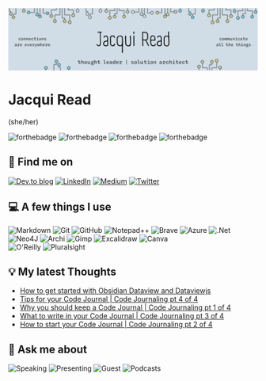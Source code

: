<img src="assets/GeneralHeaderJacquiRead.png" alt="Jacqui Read: thought leader, solution architect, connections are everywhere, communicate all the things" />

# Jacqui Read
(she/her)

![forthebadge](https://forthebadge.com/images/badges/uses-badges.svg)  ![forthebadge](https://forthebadge.com/images/badges/made-with-markdown.svg) ![forthebadge](https://forthebadge.com/images/badges/makes-people-smile.svg) ![forthebadge](https://forthebadge.com/images/badges/no-ragrets.svg)

## 👋 Find me on
[![Dev.to blog](https://img.shields.io/badge/dev.to-0A0A0A?style=for-the-badge&logo=dev.to&logoColor=white)](https://dev.to/tekiegirl) [![LinkedIn](https://img.shields.io/badge/linkedin-%230077B5.svg?style=for-the-badge&logo=linkedin&logoColor=white)](https://www.linkedin.com/in/jacquelineread/) [![Medium](https://img.shields.io/badge/Medium-12100E?style=for-the-badge&logo=medium&logoColor=white)](https://medium.com/@tekiegirl) [![Twitter](https://img.shields.io/badge/tekiegirl-%231DA1F2.svg?style=for-the-badge&logo=Twitter&logoColor=white)](https://twitter.com/tekiegirl) 

## 💻 A few things I use
![Markdown](https://img.shields.io/badge/markdown-%23000000.svg?style=for-the-badge&logo=markdown&logoColor=white) ![Git](https://img.shields.io/badge/git-%23F05033.svg?style=for-the-badge&logo=git&logoColor=white) ![GitHub](https://img.shields.io/badge/github-%23121011.svg?style=for-the-badge&logo=github&logoColor=white) ![Notepad++](https://img.shields.io/badge/Notepad++-90E59A.svg?style=for-the-badge&logo=notepad%2B%2B&logoColor=black) ![Brave](https://img.shields.io/badge/Brave-FF1B2D?style=for-the-badge&logo=Brave&logoColor=white) 
![Azure](https://img.shields.io/badge/microsoft%20azure-0089D6?style=for-the-badge&logo=microsoft-azure&logoColor=white) ![.Net](https://img.shields.io/badge/.NET-512BD4?style=for-the-badge&logo=dotnet&logoColor=white) ![Neo4J](https://img.shields.io/badge/Neo4j-008CC1?style=for-the-badge&logo=neo4j&logoColor=white) 
![Archi](https://img.shields.io/badge/Archi-%2300C4CC.svg?color=white&style=for-the-badge&logo=data%3Aimage%2Fpng%3Bbase64%2CiVBORw0KGgoAAAANSUhEUgAAACgAAAAoCAYAAACM%2FrhtAAAK2klEQVR42s1YA3zcWRf9r23UXtbGp2UV1grqNs7adr1obNSKajfDDDIZx5OJWaTbZKrzvft%2B022crPe10cO9Z96799zznvBHtO1Rr92alJzSV52p3a7R6PYmJacOSNv33a3CP6EdObhjYKbG%2BOGhY6ZzaceLkS6rxP4jpnq1xvjZyWNJT%2F%2Bd2G6zFBjekSiK9GuCsjBurhif%2F2BA1LY8POMiwrc%2FZiFdbjFZLeYP2Nw7%2F1Jkhw%2Fu%2B09ufnHWTzHmKy%2B4SfGMqxh3virCN8FmxO4qgPBCOp5mfS%2B4SbAx0nQ1J69Ef%2FRw8kt%2FKqj3%2FIfcmpqW1F0iVYaflloxL1CNJx0leH62jH3J8cB0Gb4Jy2EALRAmS3kffXVnc2b6qnBSXASJTBW3L2lvrx82rPpj41N8end3tUb%2F9klRbu2GiGwIL0rQ20WGwXMy8PxcBftS4iFnBQOYj9g9VgjTWd88JfjYHAX6srnC%2FyRYE5qNE%2Bl551SZhg8k6Um9%2FhBw2qyMVXKVRftDlAkvLFHiXgcZdzqYARgyX40hCzIxZKEGj87MxLcRhYjdWwLBWc37aGwwm0Nzac2DjjL8x0OBTRFGSJUWg16n9P3NwNKSEyfkFhSptu7Lt01yY8c1S47n5mQwZyoMtoMa6paFoe46DPPQo9tcHb6NtCJ2XxmEmbyPj9EcmktraC3ZoKOfuEiGuF15l%2FMKrFkH07b9p6u4bpHLJU%2FK5aof0mVFmOOnZPEkxpA5cn5ctBt8Z9y0GOauZyAMGL7YhOFLzOix0ITvYkoRm1yJW%2BbyPj42zNPAwdIaWks2KCTIJtl28VbglKQI8gx1qEIh70YY2kQWFhr6cHa2efWBo7ryoBgThJfT0ddJjMGz5WSQ7QADt0hDu0JOGQAGYlk2RizLwYgVuejlkYs1seWITanGHQt5H43RHD6XA3XXMRtZDCTbTbLJbPd3lrCYTsePLIQOHNXX6HRGv61bEx5rBVCUfnJOUfHZa0fOlEOYfIYAsmOVNQGXRbvGdsXInJoxYnkORq7Mw8hVBRi1uhC9lxZiTXwl4lJrcY9nIfXRGM1hcwmsmdaSDbabHCQlEg%2BdR6aKIDx%2FErv3F6G49Cwy5BKPVgDNJpVnRKK58cN1Wij1tfhkkwl3OMqZIfvOcXAm5iibO%2BTAvCwY5V2E0T5W9FtRjLWJNYjbfxYPLrWyvmIaY3PsQPmOZnMbHCTfSTUedJJj5YdZUOvrsCnShHVhBpslX%2B%2FVCmA2AxgSZ24UXj6NcQtlOC2vRsqJCrgE6DHKkx2Np5EcMEd81%2BzAijHarxRj%2FMswwKsM67bUIf7AeTyysoz62FgJRvtyoBi5mu8m2eC2hnvo4OCjQ3xSCZS6s3DyUkJ46TS%2B2qy3FRW0AzA43tzYbZoIT8%2BQQhgrxZdBuTgpr0XUnlIs%2BSQfD7vl2MFZmeMSDmJMYAXGvVaJQb5VWLftPOIP1uMJ7yreN5aNjQkoo7l8zSgGsptHDua%2Bm4fgbSU4Kq1FyBYLhAky9HeRoo%2BDCF8FGdoHGBKf3djNQcxpYAijBOK28UsNWB9dgoOis9h5uAbCAgueXlWCsQHlHMS416sx%2Fs1aPB1Yh%2FU7LiLh8CX08KvjfePeqOZzaO5grxIIswoRta8KR2Vn8VNiKSb7GCG4ZDI%2BVXKffR3FnQPs7sgAEt%2Bx%2BBjKqGGoB8u%2Bpdn4n28%2BNiRWIcfaiLeCqvG4VwUHMP6ts5jw7nk89%2BYFbNh5CQlHGtD79QvUR2MMaDV6eldg%2BdoqmCyNiEquwQv%2B%2BTy7h3oauI8hLAl5xWEZ%2FVWwsQOACTmN3Z2kxHlUBYhS7ImRg1HsaJ9baWE7Vop0zSXsPf0z5n91DpPeu4Dx71%2FE4HcvYcMeGxKPXka%2Fty5hAuubwMZmf3EWW49chNzQgGkfsFhdZuG2iAWIfsgH%2BSKffV2kDKCpY4A9nDi1EKkSwRLhEqcRbfBsHelbBmFlJTZuv4ATahuiDjRi2aYGCK%2FbsGb3VSQcuwbB34ZF6xoQntqAYyobQvbW4yGvSgz3LeU2yBYxAdkmH%2BSLfPZzkeHrznawh7OM%2BImohSoFGSGKIEqhjKR44nE3KKAOkz%2BtR1CSDUdUV7Hz9DUUlF1HaTWQIr7G%2B8JSbXD9qh792dyxbA2tJRvMFrGBHaCBfDGfKvRzlePrkA53MNcOUAVOzJ4cINGDHWAJy8xyHnsT3j6Lie%2FXY%2BJHlzD52yswW6%2FjRiuqvI7lm69gAhubSEf9zjlaQ2vJRlOA5IN8tQCo%2Bx0AA1oDdFhzBdnFNwFaGcCVDODEzgAu%2FV0A2z9iOi46Npcv6xGWYsNRdpzbTt444utIEvEjZjFow8xv6tHPv5MjbgWwq0niTklioiShSsADfLhPGQ%2F4kH31OK5q5Ingtq5pklzlSTJ%2FbQPCKEmUNoQm1eMx7%2BZJQh%2BabHeSJJ3TzDBGMyOXE83ko%2F8yC6cKub6BqIMohKiEU8rgd1rQzAcXMZ6Nzfr8LBKb0sxyC68oXOks7oRmOifqLCJqIlVOrpGMZIlsVzDSJfIdz4m6jmKsOVG%2F1pyoezUh6ogkRtR%2BzYma1BL5tBN110ud4KLGZG8jL0tHpWd5mRJmFbCyRbFYZi91NeClLuBGqfv5Zql7vWmpK4YwuxDRzAbZ%2BpHZfNnLiFtcqdSpOi91TcXCALbVwngZghMtOCatpcLOC3w3dzpqrmQo2LsmFvxvigVaSzbmvZeHkO2lOC6twY9xhRDGyTDQtStigeTWC6fguFoBpY5Jp6RikkQkjdqXW752ubWa5NZZJrfONZFbpTd0oV0T3pRbI0hu%2BeqxNa0Eck0tJi%2FPwK1M6n3dntwiwRq51dy4IdxE4pGJSC0ecropWIc1Eawj2xOsCU0Fq5WPcUrhtbelYNX8Ilj9P9dBZajDmmAD1obq2xasZ86cnFVWfu5q8pFiCM%2BcxENTRXbJr2gt%2BZc2lfz5GEmSf8lNyX%2BXZ0ELyZ%2FD19glP9kim2SbS%2F67J4sgjDyFtGMlKCquu8Ykv1srgMFBPz1oNJqWsEuTJWJLNu6dIkJvx84vTSN%2FuTTlYE1sWYeXJlpLNjg4skmJ4SSB8Go6QuLNOHBEV2Iym1bExEQ%2FIrTXRKIzj8tkGd9KFNZr7m%2BpIbwiIkPtXjuJJwkAv3ZGN712mviO8Tnu7Vw7XxVhfqAKIrn1ukym2CCViJ7g186utB3bQofn5RdKdh8otL24WM5AyvAsXbrburi72y%2FuUV27uNMH%2FreHHDtSCmx5%2BRZF8p6YscJvbRq1xEOpsaiCYk2YskKFO6bbnz4IaNOnjxltP30MafL0cbeDDC8vVeKnaBMyMi2aLI10mfBHtBNH4p5gj0cBp0Q55T%2FF5rCjkaEb1ex2H48yeB8PCzanp7OMhYoUm6JycEqcW63W6N48fWxrN%2BEPbrccOpT8uEis2JQut8Lz7Uw8Nl1Mmc6%2B7M9voTmI3W1hH0BKffxp7gkHCRa%2BrgY9pYglypC0tH3dFjoIf%2B7zcGrSttG5%2BUWK8K25l19wl%2BC5GWLcfuMBcyc9YJ7Bs6yPHjCD47Ov5OZb1QfSdk0U%2FuqWl6sJUGRa1RtCtfjPQjE%2B%2B0GPyG2MG2eLsDZYC5mqSFuYr3%2BTZ%2Bbf1ZL2RPXRaI1vHTpuqj58qgRiRSUOHDXVabKM7%2B1PTewv%2FBPaD1%2BOuCU1bX8PpUoTqVJrElJS0npvjfT6Q%2BLs%2F2wkY7yuk0BTAAAAAElFTkSuQmCC) ![Gimp](https://img.shields.io/badge/gimp-5C5543?style=for-the-badge&logo=gimp&logoColor=white) ![Excalidraw](https://img.shields.io/badge/Excalidraw-%2300C4CC.svg?color=white&style=for-the-badge&logo=data%3Aimage%2Fpng%3Bbase64%2CiVBORw0KGgoAAAANSUhEUgAAADIAAAAyCAAAAAA7VNdtAAAACXBIWXMAAC4jAAAuIwF4pT92AAACb0lEQVRIx5XWy0uUURjH8f6GaJ8RFLRsk7UzWrjLlYUbtVx2VdHSwfCGCXbRHO8aVGBRY5TgpTJDkshIU0zzhqbjbca5Oo7OOO%2F5tphpEho5z5zN%2B3vOywfe51m85xwg9nIH2G8diLmr3l8u9MZFQk0Vm4s3nXGQ7eJ3CqzpK2LiMc0AMJc8LST2%2FA0wZoMwm%2FhFRJYuuYD%2BrifAbGKPEpCMMYCep60AtrQ5ASlzARjLCmDLZAhIm21P0TsBuHSkx7pn2lUGDL3SkYmf%2F3L3JKg8t45YP0Sjr8iA5ZfaXjz10fh6DGhza4mR%2FTd5c0JgM%2Bsn5koORZJlCKif1xN%2FwnrkC7OCsJ6n9ISqkfDz2SDQOIyAjIZH5EwNwFpqUEICJz0Aj%2FuAxrdICDUbdodrJMkPG0eKRGT8Ru6VwvYL3UBrTaaEbBbsAvbTPrAnLZ0ICIg7RykVrO0A6rqMM14BwXLnrCk7wQ22cz5ynRICOTxqB5p7oXpZRu45jjnwfT7vhxfTMnK3sQWcRweAwREZKT%2B0CmsHvcDUJxm5VQO0HDaA9U4R8Ry3gj0jHWCnVUQsFYD5RzkATRLiPzUHa3lGMwBVEtJVoKB%2BigcA1G7rSTBlClZKFKUAtNv15Nt1BRW%2FIdxL%2F7yeXB2F%2BQagEoBfX7VkITMExQ7gIQArb7SkZRgmLURJsE5LnhsYJj%2Bg8sMbDYIh8%2F0jgLoYrsxKQAoDACpyRpT69CSUsrin6q4M6QnWtJloHqrdlfSCI2s8ksbN%2F4vYF5KtkvCBP1Md4%2F%2B6z7Un2NAHLJTtICYYHZ1q%2BvYWcRAYuH%2FNQ3yEVf8%2BL%2F4AV4BU8k2caJcAAAAASUVORK5CYII%3D) ![Canva](https://img.shields.io/badge/Canva-%2300C4CC.svg?&style=for-the-badge&logo=Canva&logoColor=white)  
![O'Reilly](https://img.shields.io/badge/O'Reilly-%2300C4CC.svg?color=white&style=for-the-badge&logo=data%3Aimage%2Fpng%3Bbase64%2CiVBORw0KGgoAAAANSUhEUgAAADkAAAAyCAYAAADm33NGAAAACXBIWXMAAC4jAAAuIwF4pT92AAAFb0lEQVRo3u3aa4xcZRkH8N85s7uFXoTCErE2re2Cpd09uwYoEiReMFVjQkjAIDFBWkOMfiVcYrxEUPmgGD9posQbYrxiAG8k9YPFVMNl02Wm0C7tgpdySShZwGov687hwzska51555zZmdnE9Enmy3mf93nnf5778x5O0f8HJb0SvJvkLCop85vIewliinSAwTGO9xRkjYtxOcaxDoMYEg6ew19RrbNrgmo3ztzP0Byfx%2FtwGmbxi4zvdAVkjRVYn3MLtpcUVMe3c76e8FzGsbLn72VNziTObbI8ifdnvNoxyBo3YTuy7libuzO%2BVXTDEwyn7MNwK56cv4xzWSmQUyQDXJizE6t74FqHErYNMH1BGx%2BucSc%2BU0DmdRk%2FS4ucPslghe%2FlPN4jgLA2Z98c3zwReflVBnBpQZnXQVrAuZcP8UTDPPtBn55m6vcBTDNKcUZBWee0BVkjm%2BMpbO5zahtfy%2FRTvLUJwnm8XERIziFavy1Ps%2Bo4D2FNwT8230gXu7A7YabOsYQVCZtzrsDWxost4iYb55mcYc1IiMZgjPkaD2NbARk%2FaBl4plhZCVFvpICgl3E37s94JMZ4gMFjvAdX4xNYVkB%2BFZdl%2FGvBg%2BUJNWyM7Pt5xkebgpwkHeLHbzhtG%2FoRbsw40UHeWJXyYMJ7C7B%2FLePWhQ%2BmOf0Ee7CpCf%2FOOldONCqgpIkfflAw0xi9hB0Zv%2B1CpbRDqFAG2rBuy%2FjDwgd%2Fo%2FJPrs9DpXUGXsTOjAdbVjxV0iRopRI57GiFkS280K0o8yQjdabbnHu4zoYJjjTZn9RDZZK3CscLEd%2FV5qAXczZ2EyCMMtPIfccjbMMpH2uxP88iBUS6wGxW45o2LcvHx4NJdJ0yHk%2B4sc35n%2B1E9kJNvrPRPbSib4yFkq5nNMa9wq9V3ltX4wMdg8y5PcL3bMJtfWpwv4hXIix3dQRyMuSdSyJ83x0LPWHPaSz458MRlk1V3lIa5FDcF%2Bspv%2BxnTZfypchyJeUdnZjrFbGIOhrCe99oNHQ7r7YCmXNBJyDPj%2FD8ZCmGTzn3RZbPKwWyGmYjb4rw%2FGmJJmyPRpbXlQKZhHJqMMLz9BJp8tnI8sqy5lqJ1Y15PJz3jCqtfZIwRCsFst7oBVuZzSpLQzFt%2FbssyDnxVmlkKRDOsz6yfKQUyMbM80jEXN%2B9RIEnVpwc6iSFHIwwXLtE5npV5AUc7ATkrogmN1TZ0E90NUY1n4zDfM7%2B0iAHeCBmOWmYyfQzfXwusjxXDyPSciA3cxh7I4d%2Bqo9aXJPwoQjLzAT%2F6KjVSrgjVkbVThok9ZBuxpltWrGyQey%2FJgP78OYI%2F%2BUZu3uoxatwf4Tlhaz4HPh%2FNZmFu71ft%2BG%2Fd1%2FJaqMEwBH8sI2vfmWx4w8ngknGmuO3%2FYdHq%2FFE3QnAdcJ4M3bH8UrCTxcN8qKgzY%2B02bMl4bG9XUore0PS36%2F5kHihFndkBe9AoiAbD36D37XZd07OMzXuqHVY2%2B5huMZX83C1cHob9u%2BPx321WOA5yXyWC1odKlZm%2BvJK7txQ4LpgDysGwj3%2FzeIz3jfo%2BTqbJ3itqyBhivWVMIYYLiHvj%2FgzZhJm8%2BDfgzi70c2%2FSxjpF6XnUy4Z5blF1sGtqUqWdP6lRj24kkSxq7qTaRYXZzyzWL%2BPHj5OLQ2R9ECHsisdAqzVubAbABX5A6P8fVn4yuOBPlU8v6pz6UT47qdbbVtxqnJDEoJGLxrpAwlfGOswF3YNZAPoqpQP5%2BECdrAL%2F%2BFowidz7ss42qMGfFGVynZcj7djbYmthzCdcM8Y9%2FRhyrA4OkhylLNyVidsTdias6WRes4WqpRZPInHkpCWDi9j9vwFHzycolPUnl4HqOBJYZg2pwYAAAAASUVORK5CYII%3D) ![Pluralsight](https://img.shields.io/badge/Pluralsight-F15B2A?style=for-the-badge&logo=Pluralsight&logoColor=white) 

## 💡 My latest Thoughts
<!-- BLOG-POST-LIST:START -->
- [How to get started with Obsidian Dataview and Dataviewjs](https://medium.com/os-techblog/how-to-get-started-with-obsidian-dataview-and-dataviewjs-5d6b5733d4a4?source=rss-afb589d68187------2)
- [Tips for your Code Journal | Code Journaling pt 4 of 4](https://tekiegirl.medium.com/tips-for-your-code-journal-code-journaling-pt-4-of-4-d3c3c8fb8608?source=rss-afb589d68187------2)
- [Why you should keep a Code Journal | Code Journaling pt 1 of 4](https://tekiegirl.medium.com/why-you-should-keep-a-code-journal-code-journaling-pt-1-of-4-4069e587da04?source=rss-afb589d68187------2)
- [What to write in your Code Journal | Code Journaling pt 3 of 4](https://tekiegirl.medium.com/what-to-write-in-your-code-journal-code-journaling-pt-3-of-4-20158a4617e6?source=rss-afb589d68187------2)
- [How to start your Code Journal | Code Journaling pt 2 of 4](https://tekiegirl.medium.com/how-to-start-your-code-journal-code-journaling-pt-2-of-4-95fdbd8acde7?source=rss-afb589d68187------2)
<!-- BLOG-POST-LIST:END -->

## 💬 Ask me about
![Speaking](https://img.shields.io/badge/Speaking-%23F05033.svg?color=green&style=for-the-badge&logo=data%3Aimage%2Fpng%3Bbase64%2CiVBORw0KGgoAAAANSUhEUgAAADIAAAAyCAYAAAAeP4ixAAAACXBIWXMAAA7EAAAOxAGVKw4bAAACP0lEQVRo3u2Zv08UURDHP%2BBp%2FBE8kZgQNYoEiQmNDQaMoaK5jkYSKiVWVphoJckVVHb8B1YUFhASKa8QAj0VJAaNFphLjPJTdIMnZ8FsGB%2B7m0P3wlszk0yy773Zfd%2FPvrc7t3NgZlYXa6gx7jTQJMdfgKoaOw9sqXYOaE5R4zYQ%2FMsFWoEXwIoID31RwBqAWekbl3OuA2UnPg1fES2tR4UYlLscd%2BEeoFO1v8l5j%2BsAoX1LtNVk94G9hIvNAScl9jXwCxiT9uWIFUzb90Rjol0CNtVJa8AToO0Yn%2BM20bCmdG2K1lgrquB12T6%2BWKdoCvUVk4IXVOBzD9%2Byo0rfvB5odAL1a3POQ5BZdXwxCUTnlcBDkCAuBzb%2BL5ndQAzEQAzEQAzEQAzEQAzEQAzEFxBdQcx7qDcfo%2FUQSFkdFzwEKcRoPWQjHFQpAqDPI4g%2B0RTqG4krNgCcA94CV6RdAV4C08DXFEX9AJbc7eHo6gLOAC3AAPCI%2FQI5wCpwC9hJmuQu8J36lj2r7Jd2chHzn%2BCgOB7lO0BvrXfsDvWv4VaBpxFz3yO5Kt991OU%2FBQwDM8BHYBf4mYJXlLBt4Jozbz9%2FFqw%2FiIaHoskbuwB8VmJLEQ91OLbqe%2F4acraMrjPfVv2VLCTjSWcLPZD%2Bsw7kVd9BmoB3DswzGXuv%2BoeysCo3gE%2FOCpTk2dD%2FkGXCOpwViPLBrMA0A1MJIBvAzSz9Gh9ISMSlrH1a5CT5LTsgb7L8vdQPTACvgHbMzMz%2B2n4DYvg7xECgvFMAAAAASUVORK5CYII%3D) ![Presenting](https://img.shields.io/badge/Presenting-%23F05033.svg?color=blue&style=for-the-badge&logo=data%3Aimage%2Fpng%3Bbase64%2CiVBORw0KGgoAAAANSUhEUgAAADIAAAAyCAYAAAAeP4ixAAAACXBIWXMAAA3XAAAN1wFCKJt4AAACX0lEQVRo3u2aP2gTURjAf9%2FdtbkUaQItVqG0QUG3qoVW0EEFawcrLiq6u3R2dnAsdJGCo0On1sHBQRBaFIsIBXHQwaWbKNZ%2FlGrjH5LPIV%2BlhJBEzZn3wj14vNzL5d73y%2Ff33h0k3%2BaBuaQXif4DyH7gY9KLBHRIq9bIKHAB6G7hGgVgAJht4TW%2FAwvAi%2B0J%2Bf1BpFdV39hh0XEF9ADfgiDYWy6Xf1R%2FOQ4ocNYDS7pisg7V8xH1yDWklo98sfEcMOw4wNFGLnDXNOJDn6%2Bpmh3tInAHOCEiz11Sg6oeBh4DE8BSo4S4HQW2VHXTMZPa2hF%2BOzMhpiA%2BgLwElkVkzedaC2ANOK2q3mtkCFgUkV7fQY4Al1T1QOrsKUgKkoKkIClIh4F8tXGjmRLF5fZKRPKquuG1RrLZrKjqZBiGXV6DFIvFUWCxVCqNdYqzh2nUSkHaeIf43saTuLeZPWnjp2Z%2FcB93dxgXagksdWDGgb4W%2FIuzwCZwowXXWgeetcscngD3vHX2KIpC4BCwC8gDI3Eci1%2BhMAi6gKc17Hs5k8l4FSmPmeDTwJj1azY3ksSCSal6D%2FDW%2BrrNDQC7RaRfVT%2F74iPTNi4ZVB54CASqetUXs5oAysDNGlHrNvATOO46xKCZ0moQBN3VICLSQ%2BXZ%2BGsR6XOSwMLtipUPhTp55KAlyAe5XM7JcDxjUWmqiYR42c697hrElAk28weZ%2FRZQAk65AjFs5rQShmHULIiIxFY3vbPI1sb7zYrgq%2Bbgg39Ra%2B2zrZ1HcRy3NeMXqLyLdabOOY1ePDsPfBCR%2Fn8R5BductuN4tAG%2FQAAAABJRU5ErkJggg%3D%3D) ![Guest](https://img.shields.io/badge/Guest%20Blogs%20%26%20Articles-%23F05033.svg?style=for-the-badge&logo=data%3Aimage%2Fpng%3Bbase64%2CiVBORw0KGgoAAAANSUhEUgAAADIAAAAyCAYAAAAeP4ixAAAACXBIWXMAAAsTAAALEwEAmpwYAAACg0lEQVRo3u2ZMWsUQRTHf4ompXfd5S52sVZsQoS7q4IidsEPESRC0CKCfgXNJxA%2FgdrogZWSTmMnZPeidgnaqSEauejZzMLjMbuzeu7OTMgfttjb2dn33ze%2FeTtzEJ7OAOvADnAIJMAqcJKI1DaBjy3HE2AqFhNDFfxInT8N3UxLZWIfWDTXblvMnA7VxJYy0VdtboZupg2kykQvp%2B2NUIeZjYk1xz3LoU0ALZWJ7DgArjru1Zl57GtqtjHxTpz%2FBK45%2BtDMrPquExkTTWBTmXFl5pZon%2FhkYh%2FoiusN4I0aZlccfY5EvalFMyVnp4bKTBEzi6LdTih1QqoJvHUw0zf9ZG3W68hE8hcmpJk8ZnrKRGI%2BNL0x4VIDeK2G2ZoysQ10QmCijJnNnK%2Fh1LysWj8A%2BxP011R1JhtOrRCZKJJmIjXPqZWJ3oR9di1MtKvOxP82YctEVEzY6kRS9XCqi4lW1Uykx0y4MzGsutgdGSa2KjZxJJgYVs3EpB%2BAx0z4WhT9q4nomLANp5nYmOj6YCKNnQmAQexMYBbxh%2BKhX4H5mJjIdN2yNv4GXIqBCamH2P8t2gMWJshEUnXF1vokHt4HPqrMzIfKhNR58fAP5rezyoyLGW9MSN3FvgU5a4zJzCyUXBR18KCXIgi9cdxRZvbUBFD7RkHRjt4vE8QPYNrSZjaHGe9MSC2JQAYF7WzM1LoocumRCGalxNQ6stSbbV%2FDSWpXBDSnrk0bZh4A7%2FG0oVxGF9VbxZhZAZ4D33OCHxuunvmYYrVOAZfF%2BZSZ%2B88V3PPZcDQAXgBfCEQbBW98DPwGXgH3gAvACQLVgSX4XTMBLJmpOQrdN7VjA7hjmIlOfwBfhMw2ni2YkAAAAABJRU5ErkJggg%3D%3D) ![Podcasts](https://img.shields.io/badge/Podcasts-%23F05033.svg?color=yellow&style=for-the-badge&logo=data%3Aimage%2Fpng%3Bbase64%2CiVBORw0KGgoAAAANSUhEUgAAADIAAAAyCAYAAAAeP4ixAAAACXBIWXMAAA7EAAAOxAGVKw4bAAADJklEQVRo3u2aTUgVURTHf2nWe5WRL7GEgpS0tEWSiwIJbCEIudGFBW6MQnLRwjYtauei2rkKBBdRSOSqFhZIgkiBi7CPTavKj11%2BBC%2B0QNMWHmE43pk3X76ZZP5w4N2Zc%2F73%2FN%2Fce%2Bfe8x6Ej%2F3AdeAFMAOsiM3ItRvAAWKOW8ACsJ7DFsQ3dtgHvHIhQNtreYKxwB5gzIeITRsTjsjRZ5PgS6ADOCfWIddMvn1RizgLrKmkfgCXHGIaxccasyZckWFQJbQE1LmIqxNfa%2BxgVCL2Assqmbse4u%2Bp2GXhzDsaDMMj4yE%2BYxiWDX6TKQggpEa1PwOLHuIXJcaJMy9CdOyqD47VsPIpYIcgEZIISYQkQnaWkDKgHiiKMMciyaHMr5BGYAp4D3wAiiMQUQx8lBymJCfPQu4Aafl8BmiNQEgrUCuf05KTZyG6QJCOQEjaUNjwLGRatU%2Bo9nfDhq%2FI49ivzcGp%2B5zxI2RetStVe9JQgGj3IKTd8I1P5uhz3s9j7VRnBdO3Map8pl2eSTLCZ40dNfhpn04%2FQqoMRQJ9rm4x%2BEwAR3Is6ROGuBbDcVj7nPQ72b65qHaMGDqcA24D5Ra%2FcqBH7mn%2FERfVma9BVo1eRfYLKFU%2BR4FZ7OtWf8Ts7s8KhxWl0pfVrzeIkONs1G2thP0Gv2pZcbwW56aAUwa%2BfuW3AhwLupYPGBJoNvgdBoY8iBiSGI1mg%2B9AGC%2BlciCriH%2FKUzDhPPBEigs6oUXgKXDBJrZauK0xWTXXAqHLZmzXulj56sWqXFRlTHOtK%2BztwjNDJ1mgLQTuNsNTX5c%2Bt2Xf89ZhvFf44KxwmFfvtnN%2FVwyM23S8KkldBlIOHCnxeS4xJq5xr8eGXT7EpIBHwDUHn7%2FAJ%2BALG8XqzZ1rjewOCh1iHwPd8u7JC66w9eeBIDYHXI3qGHoIuG8zUd1aFnggXJHjoCyTbxzGvZ5Po8BNiY0lUsBF2SBqAT1yL81%2FhBKDkJKkrpUISYREg90hclWq1ci0rJ6W98YmfstxOhYoBIYDvBCHc2xZ8oamELYnTXGYI0sx4QgFD9n6Lwg3tiyxgfEPkyKzLL9zXmAAAAAASUVORK5CYII%3D) 
